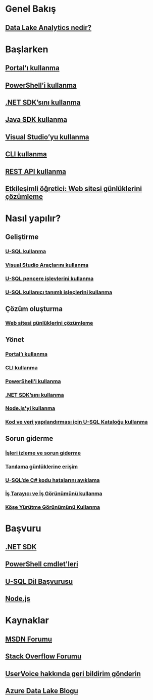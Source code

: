 # Genel Bakış
## [Data Lake Analytics nedir?](data-lake-analytics-overview.md)

# Başlarken
## [Portal’ı kullanma](data-lake-analytics-get-started-portal.md)
## [PowerShell’i kullanma](data-lake-analytics-get-started-powershell.md)
## [.NET SDK’sını kullanma](data-lake-analytics-get-started-net-sdk.md)
## [Java SDK kullanma](data-lake-analytics-get-started-java-sdk.md)
## [Visual Studio’yu kullanma](data-lake-analytics-data-lake-tools-get-started.md)
## [CLI kullanma](data-lake-analytics-get-started-cli.md)
## [REST API kullanma](data-lake-analytics-get-started-rest-api.md)
## [Etkileşimli öğretici: Web sitesi günlüklerini çözümleme](data-lake-analytics-use-interactive-tutorials.md)

# Nasıl yapılır?
## Geliştirme
### [U-SQL kullanma](data-lake-analytics-u-sql-get-started.md)
### [Visual Studio Araçlarını kullanma](data-lake-analytics-data-lake-tools-get-started.md)
### [U-SQL pencere işlevlerini kullanma](data-lake-analytics-use-window-functions.md)
### [U-SQL kullanıcı tanımlı işleçlerini kullanma](data-lake-analytics-u-sql-develop-user-defined-operators.md)

## Çözüm oluşturma
### [Web sitesi günlüklerini çözümleme](data-lake-analytics-analyze-weblogs.md)

## Yönet
### [Portal’ı kullanma](data-lake-analytics-manage-use-portal.md)
### [CLI kullanma](data-lake-analytics-manage-use-cli.md)
### [PowerShell’i kullanma](data-lake-analytics-manage-use-powershell.md)
### [.NET SDK’sını kullanma](data-lake-analytics-manage-use-dotnet-sdk.md)
### [Node.js'yi kullanma](data-lake-analytics-manage-use-nodejs.md)
### [Kod ve veri yapılandırması için U-SQL Kataloğu kullanma](data-lake-analytics-use-u-sql-catalog.md)

## Sorun giderme
### [İşleri izleme ve sorun giderme](data-lake-analytics-monitor-and-troubleshoot-jobs-tutorial.md)
### [Tanılama günlüklerine erişim](data-lake-analytics-diagnostic-logs.md)
### [U-SQL’de C# kodu hatalarını ayıklama](data-lake-analytics-debug-u-sql-jobs.md)
### [İş Tarayıcı ve İş Görünümünü kullanma](data-lake-analytics-data-lake-tools-view-jobs.md)
### [Köşe Yürütme Görünümünü Kullanma](data-lake-analytics-data-lake-tools-use-vertex-execution-view.md)

# Başvuru
## [.NET SDK](https://msdn.microsoft.com/library/azure/mt572197(Azure.100).aspx)
## [PowerShell cmdlet'leri](https://msdn.microsoft.com/library/azure/mt607124.aspx)
## [U-SQL Dil Başvurusu](https://msdn.microsoft.com/library/azure/mt591959(Azure.100).aspx)
## [Node.js](https://www.npmjs.com/package/azure-arm-datalake-analytics)


# Kaynaklar
## [MSDN Forumu](https://social.msdn.microsoft.com/Forums/home?forum=AzureDataLake)
## [Stack Overflow Forumu](http://stackoverflow.com/questions/tagged/azure-data-lake)
## [UserVoice hakkında geri bildirim gönderin](https://feedback.azure.com/forums/327234-data-lake)
## [Azure Data Lake Blogu](https://blogs.msdn.microsoft.com/azuredatalake/)


<!--HONumber=Nov16_HO2-->


